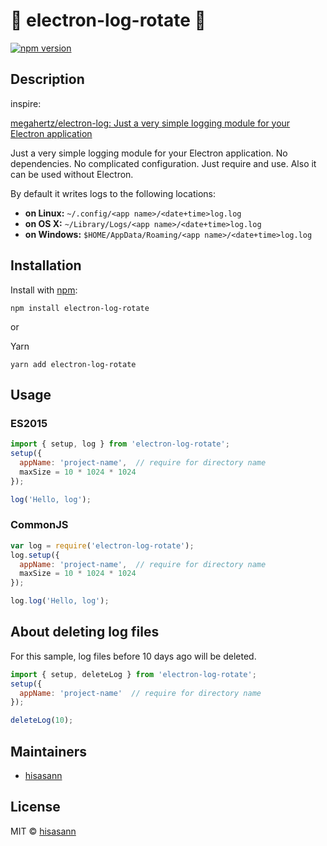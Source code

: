 :lipstick: electron-log-rotate :lipstick:
===============

[![npm version](https://badge.fury.io/js/electron-log-rotate.svg)](https://badge.fury.io/js/electron-log-rotate)


## Description

inspire:

[megahertz/electron-log: Just a very simple logging module for your Electron application](https://github.com/megahertz/electron-log)

Just a very simple logging module for your Electron application.
No dependencies. No complicated configuration. Just require and use.
Also it can be used without Electron.

By default it writes logs to the following locations:

 * **on Linux:** `~/.config/<app name>/<date+time>log.log`
 * **on OS X:** `~/Library/Logs/<app name>/<date+time>log.log`
 * **on Windows:** `$HOME/AppData/Roaming/<app name>/<date+time>log.log`


## Installation

 Install with [npm](https://npmjs.org/package/electron-log-rotate):

    npm install electron-log-rotate

or

 Yarn

    yarn add electron-log-rotate


## Usage

### ES2015
 
 ```js
 import { setup, log } from 'electron-log-rotate';
 setup({
   appName: 'project-name',  // require for directory name
   maxSize = 10 * 1024 * 1024
 });

 log('Hello, log');
 ```

### CommonJS

 ```js
 var log = require('electron-log-rotate');
 log.setup({
   appName: 'project-name',  // require for directory name
   maxSize = 10 * 1024 * 1024
 });

 log.log('Hello, log');
 ```


## About deleting log files

For this sample, log files before 10 days ago will be deleted.

 ```js
 import { setup, deleteLog } from 'electron-log-rotate';
 setup({
   appName: 'project-name'  // require for directory name
 });

 deleteLog(10);
 ```


## Maintainers

 - [hisasann](https://github.com/hisasann)

## License

 MIT © [hisasann](https://github.com/hisasann)
